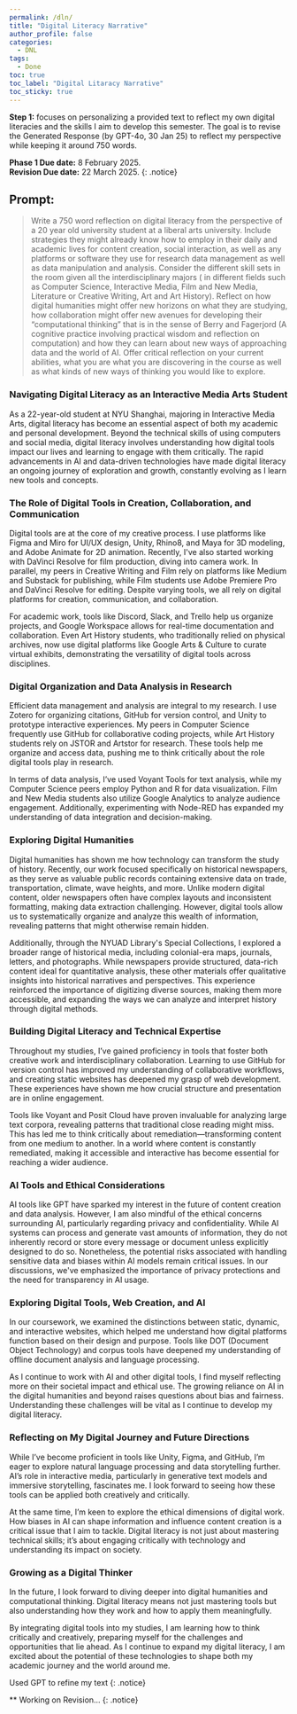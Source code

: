 ```yaml
---
permalink: /dln/
title: "Digital Literacy Narrative"
author_profile: false
categories:
  - DNL
tags:
  - Done
toc: true
toc_label: "Digital Litaracy Narrative"
toc_sticky: true
---
```

**Step 1:** focuses on personalizing a provided text to reflect my own digital literacies and the skills I aim to develop this semester. The goal is to revise the Generated Response (by GPT-4o, 30 Jan 25) to reflect my perspective while keeping it around 750 words.

**Phase 1 Due date:** 8 February 2025.
<br/>
**Revision Due date:** 22 March 2025.
{: .notice}

## Prompt:

> Write a 750 word reflection on digital literacy from the perspective of a 20 year old university student at a liberal arts university. Include strategies they might already know how to employ in their daily and academic lives for content creation, social interaction, as well as any platforms or software they use for research data management as well as data manipulation and analysis. Consider the different skill sets in the room given all the interdisciplinary majors ( in different fields such as Computer Science, Interactive Media, Film and New Media, Literature or Creative Writing, Art and Art History). Reflect on how digital humanities might offer new horizons on what they are studying, how collaboration might offer new avenues for developing their “computational thinking” that is in the sense of Berry and Fagerjord (A cognitive practice involving practical wisdom and reflection on computation) and how they can learn about new ways of approaching data and the world of AI. Offer critical reflection on your current abilities, what you are what you are discovering in the course as well as what kinds of new ways of thinking you would like to explore.

### Navigating Digital Literacy as an Interactive Media Arts Student
As a 22-year-old student at NYU Shanghai, majoring in Interactive Media Arts, digital literacy has become an essential aspect of both my academic and personal development. Beyond the technical skills of using computers and social media, digital literacy involves understanding how digital tools impact our lives and learning to engage with them critically. The rapid advancements in AI and data-driven technologies have made digital literacy an ongoing journey of exploration and growth, constantly evolving as I learn new tools and concepts.

### The Role of Digital Tools in Creation, Collaboration, and Communication
Digital tools are at the core of my creative process. I use platforms like Figma and Miro for UI/UX design, Unity, Rhino8, and Maya for 3D modeling, and Adobe Animate for 2D animation. Recently, I've also started working with DaVinci Resolve for film production, diving into camera work. In parallel, my peers in Creative Writing and Film rely on platforms like Medium and Substack for publishing, while Film students use Adobe Premiere Pro and DaVinci Resolve for editing. Despite varying tools, we all rely on digital platforms for creation, communication, and collaboration.

For academic work, tools like Discord, Slack, and Trello help us organize projects, and Google Workspace allows for real-time documentation and collaboration. Even Art History students, who traditionally relied on physical archives, now use digital platforms like Google Arts & Culture to curate virtual exhibits, demonstrating the versatility of digital tools across disciplines.

### Digital Organization and Data Analysis in Research
Efficient data management and analysis are integral to my research. I use Zotero for organizing citations, GitHub for version control, and Unity to prototype interactive experiences. My peers in Computer Science frequently use GitHub for collaborative coding projects, while Art History students rely on JSTOR and Artstor for research. These tools help me organize and access data, pushing me to think critically about the role digital tools play in research.

In terms of data analysis, I’ve used Voyant Tools for text analysis, while my Computer Science peers employ Python and R for data visualization. Film and New Media students also utilize Google Analytics to analyze audience engagement. Additionally, experimenting with Node-RED has expanded my understanding of data integration and decision-making.

### Exploring Digital Humanities
Digital humanities has shown me how technology can transform the study of history. Recently, our work focused specifically on historical newspapers, as they serve as valuable public records containing extensive data on trade, transportation, climate, wave heights, and more. Unlike modern digital content, older newspapers often have complex layouts and inconsistent formatting, making data extraction challenging. However, digital tools allow us to systematically organize and analyze this wealth of information, revealing patterns that might otherwise remain hidden.

Additionally, through the NYUAD Library's Special Collections, I explored a broader range of historical media, including colonial-era maps, journals, letters, and photographs. While newspapers provide structured, data-rich content ideal for quantitative analysis, these other materials offer qualitative insights into historical narratives and perspectives. This experience reinforced the importance of digitizing diverse sources, making them more accessible, and expanding the ways we can analyze and interpret history through digital methods.

### Building Digital Literacy and Technical Expertise
Throughout my studies, I’ve gained proficiency in tools that foster both creative work and interdisciplinary collaboration. Learning to use GitHub for version control has improved my understanding of collaborative workflows, and creating static websites has deepened my grasp of web development. These experiences have shown me how crucial structure and presentation are in online engagement.

Tools like Voyant and Posit Cloud have proven invaluable for analyzing large text corpora, revealing patterns that traditional close reading might miss. This has led me to think critically about remediation—transforming content from one medium to another. In a world where content is constantly remediated, making it accessible and interactive has become essential for reaching a wider audience.

### AI Tools and Ethical Considerations
AI tools like GPT have sparked my interest in the future of content creation and data analysis. However, I am also mindful of the ethical concerns surrounding AI, particularly regarding privacy and confidentiality. While AI systems can process and generate vast amounts of information, they do not inherently record or store every message or document unless explicitly designed to do so. Nonetheless, the potential risks associated with handling sensitive data and biases within AI models remain critical issues. In our discussions, we've emphasized the importance of privacy protections and the need for transparency in AI usage.

### Exploring Digital Tools, Web Creation, and AI
In our coursework, we examined the distinctions between static, dynamic, and interactive websites, which helped me understand how digital platforms function based on their design and purpose. Tools like DOT (Document Object Technology) and corpus tools have deepened my understanding of offline document analysis and language processing.

As I continue to work with AI and other digital tools, I find myself reflecting more on their societal impact and ethical use. The growing reliance on AI in the digital humanities and beyond raises questions about bias and fairness. Understanding these challenges will be vital as I continue to develop my digital literacy.

### Reflecting on My Digital Journey and Future Directions
While I’ve become proficient in tools like Unity, Figma, and GitHub, I’m eager to explore natural language processing and data storytelling further. AI’s role in interactive media, particularly in generative text models and immersive storytelling, fascinates me. I look forward to seeing how these tools can be applied both creatively and critically.

At the same time, I’m keen to explore the ethical dimensions of digital work. How biases in AI can shape information and influence content creation is a critical issue that I aim to tackle. Digital literacy is not just about mastering technical skills; it’s about engaging critically with technology and understanding its impact on society.

### Growing as a Digital Thinker
In the future, I look forward to diving deeper into digital humanities and computational thinking. Digital literacy means not just mastering tools but also understanding how they work and how to apply them meaningfully. 

By integrating digital tools into my studies, I am learning how to think critically and creatively, preparing myself for the challenges and opportunities that lie ahead. As I continue to expand my digital literacy, I am excited about the potential of these technologies to shape both my academic journey and the world around me.

Used GPT to refine my text
{: .notice}

** Working on Revision...
{: .notice}